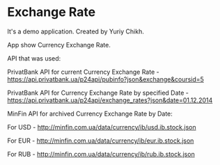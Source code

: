 # Exchange Rate
It's a demo application.
Created by Yuriy Chikh.


App show Currency Exchange Rate.


API that was used:

PrivatBank API for current Currency Exchange Rate - https://api.privatbank.ua/p24api/pubinfo?json&exchange&coursid=5

PrivatBank API for Currency Exchange Rate by specified Date - https://api.privatbank.ua/p24api/exchange_rates?json&date=01.12.2014

MinFin API for archived Currency Exchange Rate by Date:

For USD - http://minfin.com.ua/data/currency/ib/usd.ib.stock.json

For EUR - http://minfin.com.ua/data/currency/ib/eur.ib.stock.json

For RUB - http://minfin.com.ua/data/currency/ib/rub.ib.stock.json
